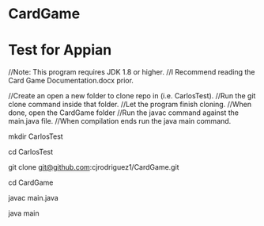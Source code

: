# CardGame
# Test for Appian
//Note: This program requires JDK 1.8 or higher.
//I Recommend reading the Card Game Documentation.docx prior.

//Create an open a new folder to clone repo in (i.e. CarlosTest).
//Run the git clone command inside that folder. 
//Let the program finish cloning.
//When done, open the CardGame folder
//Run the javac command against the main.java file.
//When compilation ends run the java main command. 

mkdir CarlosTest

cd CarlosTest

git clone git@github.com:cjrodriguez1/CardGame.git

cd CardGame

javac main.java

java main

